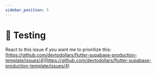 ```yaml
---
sidebar_position: 5
---
```

# 🚧 Testing

React to this issue if you want me to prioritize this: [https://github.com/devtodollars/flutter-supabase-production-template/issues/4](https://github.com/devtodollars/flutter-supabase-production-template/issues/4)
